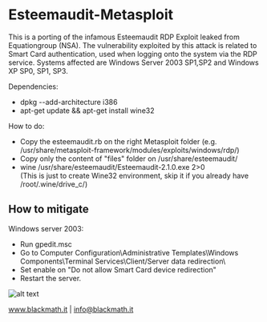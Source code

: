 # Esteemaudit-Metasploit

This is a porting of the infamous Esteemaudit RDP Exploit leaked from Equationgroup (NSA).
The vulnerability exploited by this attack is related to Smart Card authentication, used when 
logging onto the system via the RDP service. Systems affected are Windows Server 2003 SP1,SP2 
and Windows XP SP0, SP1, SP3.

Dependencies:

- dpkg --add-architecture i386
- apt-get update && apt-get install wine32

How to do:

- Copy the esteemaudit.rb on the right Metasploit folder
(e.g. /usr/share/metasploit-framework/modules/exploits/windows/rdp/)
- Copy only the content of "files" folder on /usr/share/esteemaudit/
- wine /usr/share/esteemaudit/Esteemaudit-2.1.0.exe 2>0   
(This is just to create Wine32 environment, skip it if you already have /root/.wine/drive_c/)

How to mitigate
---------------

Windows server 2003: 
* Run gpedit.msc
* Go to Computer Configuration\Administrative Templates\Windows Components\Terminal Services\Client/Server data redirection\
* Set enable on "Do not allow Smart Card device redirection" 
* Restart the server.

![alt text](http://www.blackmath.it/img/wk3gpo.png)

www.blackmath.it | info@blackmath.it


